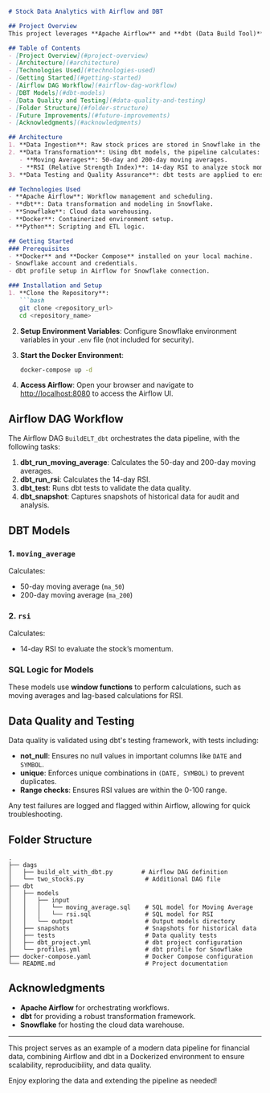 ```markdown
# Stock Data Analytics with Airflow and DBT

## Project Overview
This project leverages **Apache Airflow** and **dbt (Data Build Tool)** to build an end-to-end data pipeline for stock data analytics. The pipeline ingests raw stock prices, calculates financial indicators (Moving Average and RSI), and validates data quality through automated tests. The output is a set of transformed data models in Snowflake, optimized for further analysis.

## Table of Contents
- [Project Overview](#project-overview)
- [Architecture](#architecture)
- [Technologies Used](#technologies-used)
- [Getting Started](#getting-started)
- [Airflow DAG Workflow](#airflow-dag-workflow)
- [DBT Models](#dbt-models)
- [Data Quality and Testing](#data-quality-and-testing)
- [Folder Structure](#folder-structure)
- [Future Improvements](#future-improvements)
- [Acknowledgments](#acknowledgments)

## Architecture
1. **Data Ingestion**: Raw stock prices are stored in Snowflake in the `STOCK_DATA_DB.RAW_DATA.STOCK_PRICES` table.
2. **Data Transformation**: Using dbt models, the pipeline calculates:
   - **Moving Averages**: 50-day and 200-day moving averages.
   - **RSI (Relative Strength Index)**: 14-day RSI to analyze stock momentum.
3. **Data Testing and Quality Assurance**: dbt tests are applied to ensure data consistency and quality, such as ensuring non-null and unique values where required.

## Technologies Used
- **Apache Airflow**: Workflow management and scheduling.
- **dbt**: Data transformation and modeling in Snowflake.
- **Snowflake**: Cloud data warehousing.
- **Docker**: Containerized environment setup.
- **Python**: Scripting and ETL logic.

## Getting Started
### Prerequisites
- **Docker** and **Docker Compose** installed on your local machine.
- Snowflake account and credentials.
- dbt profile setup in Airflow for Snowflake connection.

### Installation and Setup
1. **Clone the Repository**:
   ```bash
   git clone <repository_url>
   cd <repository_name>
   ```

2. **Setup Environment Variables**:
   Configure Snowflake environment variables in your `.env` file (not included for security).

3. **Start the Docker Environment**:
   ```bash
   docker-compose up -d
   ```

4. **Access Airflow**:
   Open your browser and navigate to [http://localhost:8080](http://localhost:8080) to access the Airflow UI.

## Airflow DAG Workflow
The Airflow DAG `BuildELT_dbt` orchestrates the data pipeline, with the following tasks:
1. **dbt_run_moving_average**: Calculates the 50-day and 200-day moving averages.
2. **dbt_run_rsi**: Calculates the 14-day RSI.
3. **dbt_test**: Runs dbt tests to validate the data quality.
4. **dbt_snapshot**: Captures snapshots of historical data for audit and analysis.

## DBT Models
### 1. `moving_average`
Calculates:
- 50-day moving average (`ma_50`)
- 200-day moving average (`ma_200`)

### 2. `rsi`
Calculates:
- 14-day RSI to evaluate the stock’s momentum.

### SQL Logic for Models
These models use **window functions** to perform calculations, such as moving averages and lag-based calculations for RSI.

## Data Quality and Testing
Data quality is validated using dbt's testing framework, with tests including:
- **not_null**: Ensures no null values in important columns like `DATE` and `SYMBOL`.
- **unique**: Enforces unique combinations in `(DATE, SYMBOL)` to prevent duplicates.
- **Range checks**: Ensures RSI values are within the 0-100 range.

Any test failures are logged and flagged within Airflow, allowing for quick troubleshooting.

## Folder Structure
```plaintext
.
├── dags
│   ├── build_elt_with_dbt.py        # Airflow DAG definition
│   └── two_stocks.py                 # Additional DAG file
├── dbt
│   ├── models
│   │   ├── input
│   │   │   └── moving_average.sql    # SQL model for Moving Average
│   │   │   └── rsi.sql               # SQL model for RSI
│   │   └── output                    # Output models directory
│   ├── snapshots                     # Snapshots for historical data
│   ├── tests                         # Data quality tests
│   ├── dbt_project.yml               # dbt project configuration
│   └── profiles.yml                  # dbt profile for Snowflake
├── docker-compose.yaml               # Docker Compose configuration
└── README.md                         # Project documentation
```

## Acknowledgments
- **Apache Airflow** for orchestrating workflows.
- **dbt** for providing a robust transformation framework.
- **Snowflake** for hosting the cloud data warehouse.

---

This project serves as an example of a modern data pipeline for financial data, combining Airflow and dbt in a Dockerized environment to ensure scalability, reproducibility, and data quality.

Enjoy exploring the data and extending the pipeline as needed!
```
